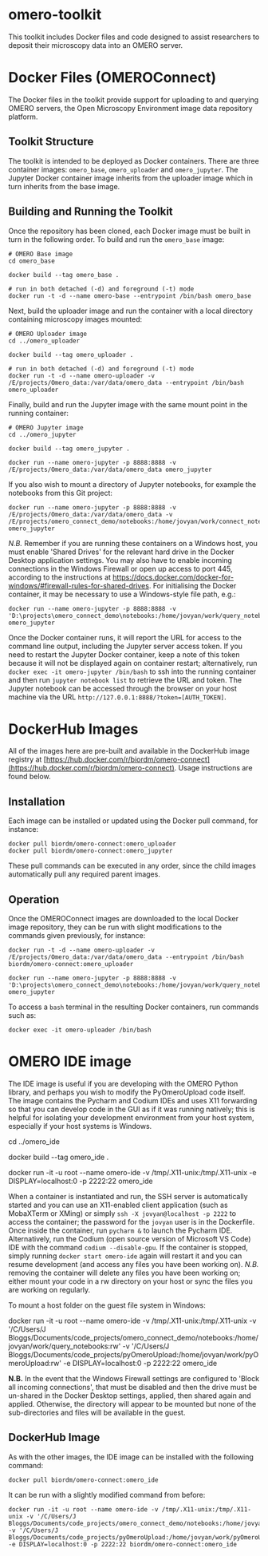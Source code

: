 # omero-toolkit

This toolkit includes Docker files and code designed to assist researchers to deposit their microscopy data into an OMERO server.

# Docker Files (OMEROConnect)

The Docker files in the toolkit provide support for uploading to and querying OMERO servers, the Open Microscopy Environment image data repository platform.

## Toolkit Structure
The toolkit is intended to be deployed as Docker containers. There are three container images: `omero_base`, `omero_uploader` and `omero_jupyter`. The Jupyter Docker container image inherits from the uploader image which in turn inherits from the base image.

## Building and Running the Toolkit
Once the repository has been cloned, each Docker image must be built in turn in the following order. To build and run the `omero_base` image:
```
# OMERO Base image
cd omero_base

docker build --tag omero_base .

# run in both detached (-d) and foreground (-t) mode
docker run -t -d --name omero-base --entrypoint /bin/bash omero_base
```
Next, build the uploader image and run the container with a local directory containing microscopy images mounted:
```
# OMERO Uploader image
cd ../omero_uploader

docker build --tag omero_uploader .

# run in both detached (-d) and foreground (-t) mode
docker run -t -d --name omero-uploader -v /E/projects/Omero_data:/var/data/omero_data --entrypoint /bin/bash omero_uploader
```
Finally, build and run the Jupyter image with the same mount point in the running container:
```
# OMERO Jupyter image
cd ../omero_jupyter

docker build --tag omero_jupyter .

docker run --name omero-jupyter -p 8888:8888 -v /E/projects/Omero_data:/var/data/omero_data omero_jupyter
```

If you also wish to mount a directory of Jupyter notebooks, for example the notebooks from this Git project:
```
docker run --name omero-jupyter -p 8888:8888 -v /E/projects/Omero_data:/var/data/omero_data -v /E/projects/omero_connect_demo/notebooks:/home/jovyan/work/connect_notebooks omero_jupyter
```
*N.B.* Remember if you are running these containers on a Windows host, you must enable 'Shared Drives' for the relevant hard drive in the Docker Desktop application settings. You may also have to enable incoming connections in the Windows Firewall or open up access to port 445, according to the instructions at https://docs.docker.com/docker-for-windows/#firewall-rules-for-shared-drives. For initialising the Docker container, it may be necessary to use a Windows-style file path, e.g.:
```
docker run --name omero-jupyter -p 8888:8888 -v 'D:\projects\omero_connect_demo\notebooks:/home/jovyan/work/query_notebooks:rw' omero_jupyter
```

Once the Docker container runs, it will report the URL for access to the command line output, including the Jupyter server access token. If you need to restart the Jupyter Docker container, keep a note of this token because it will not be displayed again on container restart; alternatively, run `docker exec -it omero-jupyter /bin/bash` to ssh into the running container and then run `jupyter notebook list` to retrieve the URL and token. The Jupyter notebook can be accessed through the browser on your host machine via the URL `http://127.0.0.1:8888/?token=[AUTH_TOKEN]`.

# DockerHub Images
All of the images here are pre-built and available in the DockerHub image registry at [https://hub.docker.com/r/biordm/omero-connect](https://hub.docker.com/r/biordm/omero-connect). Usage instructions are found below.

## Installation
Each image can be installed or updated using the Docker pull command, for instance:
```
docker pull biordm/omero-connect:omero_uploader
docker pull biordm/omero-connect:omero_jupyter
```
These pull commands can be executed in any order, since the child images automatically pull any required parent images.

## Operation
Once the OMEROConnect images are downloaded to the local Docker image repository, they can be run with slight modifications to the commands given previously, for instance:
```
docker run -t -d --name omero-uploader -v /E/projects/Omero_data:/var/data/omero_data --entrypoint /bin/bash biordm/omero-connect:omero_uploader
```
```
docker run --name omero-jupyter -p 8888:8888 -v 'D:\projects\omero_connect_demo\notebooks:/home/jovyan/work/query_notebooks:rw' omero_jupyter
```
To access a `bash` terminal in the resulting Docker containers, run commands such as:
```
docker exec -it omero-uploader /bin/bash
```

# OMERO IDE image
The IDE image is useful if you are developing with the OMERO Python library, and perhaps you wish to modify the PyOmeroUpload code itself. The image contains the Pycharm and Codium IDEs and uses X11 forwarding so that you can develop code in the GUI as if it was running natively; this is helpful for isolating your development environment from your host system, especially if your host systems is Windows.

cd ../omero_ide

docker build --tag omero_ide .

docker run -it -u root --name omero-ide -v /tmp/.X11-unix:/tmp/.X11-unix -e DISPLAY=localhost:0 -p 2222:22 omero_ide

When a container is instantiated and run, the SSH server is automatically started and you can use an X11-enabled client application (such as MobaXTerm or XMing) or simply `ssh -X jovyan@localhost -p 2222` to access the container; the password for the `jovyan` user is in the Dockerfile. Once inside the container, run `pycharm &` to launch the Pycharm IDE. Alternatively, run the Codium (open source version of Microsoft VS Code) IDE with the command `codium --disable-gpu`. If the container is stopped, simply running `docker start omero-ide` again will restart it and you can resume development (and access any files you have been working on). *N.B.* removing the container will delete any files you have been working on; either mount your code in a rw directory on your host or sync the files you are working on regularly.

To mount a host folder on the guest file system in Windows:

docker run -it -u root --name omero-ide -v /tmp/.X11-unix:/tmp/.X11-unix -v '/C/Users/J Bloggs/Documents/code_projects/omero_connect_demo/notebooks:/home/jovyan/work/query_notebooks:rw' -v '/C/Users/J Bloggs/Documents/code_projects/pyOmeroUpload:/home/jovyan/work/pyOmeroUpload:rw' -e DISPLAY=localhost:0 -p 2222:22 omero_ide

**N.B.** In the event that the Windows Firewall settings are configured to 'Block all incoming connections', that must be disabled and then the drive must be un-shared in the Docker Desktop settings, applied, then shared again and applied. Otherwise, the directory will appear to be mounted but none of the sub-directories and files will be available in the guest.

## DockerHub Image
As with the other images, the IDE image can be installed with the following command:
```
docker pull biordm/omero-connect:omero_ide
```
It can be run with a slightly modified command from before:
```
docker run -it -u root --name omero-ide -v /tmp/.X11-unix:/tmp/.X11-unix -v '/C/Users/J Bloggs/Documents/code_projects/omero_connect_demo/notebooks:/home/jovyan/work/query_notebooks:rw' -v '/C/Users/J Bloggs/Documents/code_projects/pyOmeroUpload:/home/jovyan/work/pyOmeroUpload:rw' -e DISPLAY=localhost:0 -p 2222:22 biordm/omero-connect:omero_ide
```
